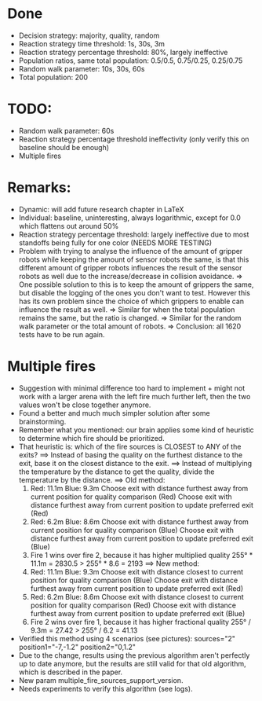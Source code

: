 # Done
- Decision strategy: majority, quality, random
- Reaction strategy time threshold: 1s, 30s, 3m
- Reaction strategy percentage threshold: 80%, largely ineffective
- Population ratios, same total population: 0.5/0.5, 0.75/0.25, 0.25/0.75
- Random walk parameter: 10s, 30s, 60s
- Total population: 200

# TODO:
- Random walk parameter: 60s
- Reaction strategy percentage threshold ineffectivity (only verify this on baseline should be enough)
- Multiple fires

# Remarks:
- Dynamic: will add future research chapter in LaTeX
- Individual: baseline, uninteresting, always logarithmic, except for 0.0 which flattens out around 50%
- Reaction strategy percentage threshold: largely ineffective due to most standoffs being fully for one color (NEEDS MORE TESTING)
- Problem with trying to analyse the influence of the amount of gripper robots while keeping the amount of sensor robots the same, is that this different amount of gripper robots influences the result of the sensor robots as well due to the increase/decrease in collision avoidance.
=> One possible solution to this is to keep the amount of grippers the same, but disable the logging of the ones you don't want to test. However this has its own problem since the choice of which grippers to enable can influence the result as well.
=> Similar for when the total population remains the same, but the ratio is changed.
=> Similar for the random walk parameter or the total amount of robots.
=> Conclusion: all 1620 tests have to be run again.

# Multiple fires
- Suggestion with minimal difference too hard to implement + might not work with a larger arena with the left fire much further left, then the two values won't be close together anymore.
- Found a better and much much simpler solution after some brainstorming.
- Remember what you mentioned: our brain applies some kind of heuristic to determine which fire should be prioritized.
- That heuristic is: which of the fire sources is CLOSEST to ANY of the exits?
==> Instead of basing the quality on the furthest distance to the exit, base it on the closest distance to the exit.
==> Instead of multiplying the temperature by the distance to get the quality, divide the temperature by the distance.
==> Old method:
	1) Red: 11.1m
	   Blue: 9.3m
	   Choose exit with distance furthest away from current position for quality comparison (Red)
	   Choose exit with distance furthest away from current position to update preferred exit (Red)
	2) Red: 6.2m
	   Blue: 8.6m
	   Choose exit with distance furthest away from current position for quality comparison (Blue)
	   Choose exit with distance furthest away from current position to update preferred exit (Blue)
	3) Fire 1 wins over fire 2, because it has higher multiplied quality
	   255° * 11.1m = 2830.5 > 255° * 8.6 = 2193
==> New method:
	1) Red: 11.1m
	   Blue: 9.3m
	   Choose exit with distance closest to current position for quality comparison (Blue)
	   Choose exit with distance furthest away from current position to update preferred exit (Red)
	2) Red: 6.2m
	   Blue: 8.6m
	   Choose exit with distance closest to current position for quality comparison (Red)
	   Choose exit with distance furthest away from current position to update preferred exit (Blue)
	3) Fire 2 wins over fire 1, because it has higher fractional quality
	   255° / 9.3m = 27.42 > 255° / 6.2 = 41.13
- Verified this method using 4 scenarios (see pictures): sources="2" position1="-7,-1.2" position2="0,1.2"
- Due to the change, results using the previous algorithm aren't perfectly up to date anymore, but the results are still valid for that old algorithm, which is described in the paper.
- New param multiple_fire_sources_support_version.
- Needs experiments to verify this algorithm (see logs).